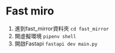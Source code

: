 # Fast miro

1. 進到fast_mirror資料夾
    `cd fast_mirror`
2. 開虛擬環境
    `pipenv shell`
3. 開啟Fastapi
    `fastapi dev main.py`
